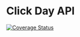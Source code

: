 # Click Day API
[![Coverage Status](https://coveralls.io/repos/github/AppQuality/clickday-api/badge.svg?branch=main)](https://coveralls.io/github/AppQuality/clickday-api?branch=main)
